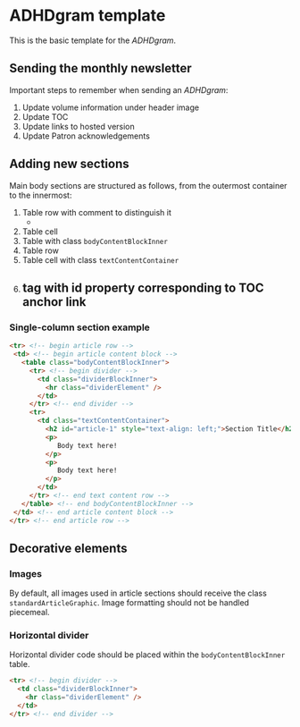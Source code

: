# ADHDgram template

This is the basic template for the _ADHDgram_.

## Sending the monthly newsletter
Important steps to remember when sending an _ADHDgram_:
1. Update volume information under header image
2. Update TOC
3. Update links to hosted version
4. Update Patron acknowledgements

## Adding new sections
Main body sections are structured as follows, from the outermost container to the innermost:
1. Table row with comment to distinguish it
    * <!-- begin article row -->
2. Table cell
3. Table with class `bodyContentBlockInner`
4. Table row
5. Table cell with class `textContentContainer`
6. <h2> tag with id property corresponding to TOC anchor link

### Single-column section example

```html
<tr> <!-- begin article row -->
 <td> <!-- begin article content block -->
   <table class="bodyContentBlockInner">
     <tr> <!-- begin divider -->
       <td class="dividerBlockInner">
         <hr class="dividerElement" />
       </td>
     </tr> <!-- end divider -->
     <tr>
       <td class="textContentContainer">
         <h2 id="article-1" style="text-align: left;">Section Title</h2>
         <p>
            Body text here!
         </p>
         <p>
            Body text here!
         </p>
       </td>
     </tr> <!-- end text content row -->
   </table> <!-- end bodyContentBlockInner -->
 </td> <!-- end article content block -->
</tr> <!-- end article row -->
```

## Decorative elements

### Images

By default, all images used in article sections should receive the class `standardArticleGraphic`. Image formatting should not be handled piecemeal.

### Horizontal divider
Horizontal divider code should be placed within the `bodyContentBlockInner` table.
```html
<tr> <!-- begin divider -->
  <td class="dividerBlockInner">
    <hr class="dividerElement" />
  </td>
</tr> <!-- end divider -->
```
